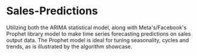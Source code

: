 # Sales-Predictions

Utilizing both the ARIMA statistical model, along with Meta's/Facebook's Prophet library model to make time series forecasting predictions on sales output data. The Prophet model is ideal for tuning seasonality, cycles and trends, as is illustrated by the algorithm showcase.
